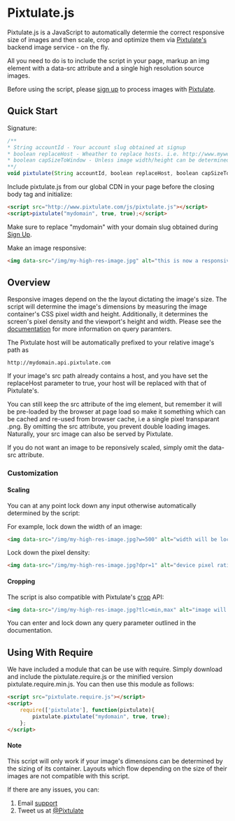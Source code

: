 <h1>Pixtulate.js</h1>

Pixtulate.js is a JavaScript to automatically determie the correct responsive size of images and then scale, crop and optimize them via <a href="http://www.pixtulate.com">Pixtulate's</a> backend image service - on the fly. 

All you need to do is to include the script in your page, markup an img element with a data-src attribute and a single high resolution source images.

Before using the script, please <a href="http://www.pixulate.com/signup">sign up</a> to process images with <a href="http://www.pixtulate.com">Pixtulate</a>.

<h2>Quick Start</h2>

Signature:
```javascript
/**
* String accountId - Your account slug obtained at signup
* boolean replaceHost - Wheather to replace hosts. i.e. http://www.mywebsite.com/img -> http://mydomain.api.pixtulate.com/img
* boolean capSizeToWindow - Unless image width/height can be determined, cap the size of an image at viewport width/height
**/
void pixtulate(String accountId, boolean replaceHost, boolean capSizeToWindow);
```

Include pixtulate.js from our global CDN in your page before the closing body tag and initialize:
```html
<script src="http://www.pixtulate.com/js/pixtulate.js"></script>
<script>pixtulate("mydomain", true, true);</script>
```
Make sure to replace "mydomain" with your domain slug obtained during <a href="http://www.pixtulate.com">Sign Up</a>.

Make an image responsive:
```html
<img data-src="/img/my-high-res-image.jpg" alt="this is now a responsive image"/>
```

<h2>Overview</h2>
Responsive images depend on the the layout dictating the image's size. The script will determine the image's dimensions by measuring the image container's CSS pixel width and height. Additionally, it determines the screen's pixel density and the viewport's height and width. Please see the <a href="http://www.pixtulate.com/docs">documentation</a> for more information on query paramters.

The Pixtulate host will be automatically prefixed to your relative image's path as 
```
http://mydomain.api.pixtulate.com
```
If your image's src path already contains a host, and you have set the replaceHost parameter to true, your host will be replaced with that of Pixtulate's.  

You can still keep the src attribute of the img element, but remember it will be pre-loaded by the browser at page load so make it something which can be cached and re-used from browser cache, i.e a single pixel transparant .png. By omitting the src attribute, you prevent double loading images. Naturally, your src image can also be served by Pixtulate.

If you do not want an image to be reponsively scaled, simply omit the data-src attribute.

<h3>Customization</h3>
<h4>Scaling</h4>
You can at any point lock down any input otherwise automatically determined by the script:

For example, lock down the width of an image:
```html
<img data-src="/img/my-high-res-image.jpg?w=500" alt="width will be locked at 500px"/>
```

Lock down the pixel density:
```html
<img data-src="/img/my-high-res-image.jpg?dpr=1" alt="device pixel ratio locked at 1"/>
```

<h4>Cropping</h4>
The script is also compatible with Pixtulate's <a href="http://wwww.pixtulate.com/docs/crop.htm">crop</a> API:

```html
<img data-src="/img/my-high-res-image.jpg?tlc=min,max" alt="image will be automatically cropped"/>
```

You can enter and lock down any query parameter outlined in the documentation.

<h2>Using With Require</h2>
We have included a module that can be use with require.  Simply download and include the pixtulate.require.js or the minified version pixtulate.require.min.js.  You can then use this module as follows:

```html
<script src="pixtulate.require.js"></script>
<script>
	require(['pixtulate'], function(pixtulate){
		pixtulate.pixtulate("mydomain", true, true);
	};
</script>
```

<h4>Note</h4>
This script will only work if your image's dimensions can be determined by the sizing of its container. Layouts which flow depending on the size of their images are not compatible with this script.

If there are any issues, you can:
1. Email <a href="mailto:support@pixtulate.com">support</a>
2. Tweet us at <a href="http://www.twitter.com/pixtulate">@Pixtulate</a>
